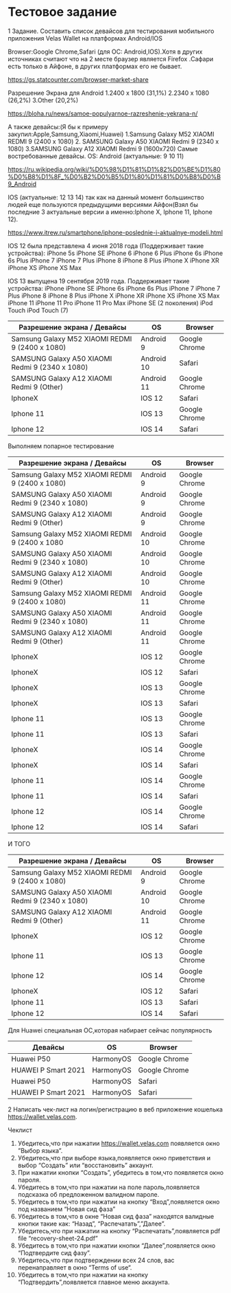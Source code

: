 # Тестовое задание
1 Задание. Составить список девайсов для тестирования мобильного приложения Velas Wallet на платформах Android/IOS

Browser:Google Chrome,Safari (для ОС: Android,IOS).Хотя в других источниках считают что на 2 месте браузер является Firefox .Сафари есть только в Айфоне, в других платформах его не бывает.

https://gs.statcounter.com/browser-market-share

Разрешение Экрана для Android 
1.2400 x 1800 (31,1%)
2.2340 х 1080 (26,2%)
3.Other (20,2%)

https://bloha.ru/news/samoe-populyarnoe-razreshenie-yekrana-n/

А также девайсы:(Я бы к примеру закупил:Apple,Samsung,Xiaomi,Huawei)
1.Samsung Galaxy M52 XIAOMI REDMI 9 (2400 х 1080) 
2. SAMSUNG Galaxy A50 XIAOMI Redmi 9 (2340 х 1080) 
3.SAMSUNG Galaxy A12 XIAOMI Redmi 9 (1600x720)
Самые востребованные девайсы.
OS: Android (актуальные: 9 10 11)

https://ru.wikipedia.org/wiki/%D0%98%D1%81%D1%82%D0%BE%D1%80%D0%B8%D1%8F_%D0%B2%D0%B5%D1%80%D1%81%D0%B8%D0%B9_Android

IOS (актуальные: 12 13 14) так как на данный момент большинство людей еще пользуются предыдущими версиями Айфон(Взял бы последние 3 актуальные версии а именно:Iphone X, Iphone 11, Iphone 12).

https://www.itrew.ru/smartphone/iphone-poslednie-i-aktualnye-modeli.html

IOS 12 была представлена 4 июня 2018 года
(Поддерживает такие устройства):
iPhone 5s
iPhone SE
iPhone 6
iPhone 6 Plus
iPhone 6s
iPhone 6s Plus
iPhone 7
iPhone 7 Plus
iPhone 8
iPhone 8 Plus
iPhone X
iPhone XR
iPhone XS
iPhone XS Max

IOS 13 выпущена 19 сентября 2019 года. Поддерживает такие устройства:
iPhone
iPhone SE
iPhone 6s
iPhone 6s Plus
iPhone 7
iPhone 7 Plus
iPhone 8
iPhone 8 Plus
iPhone X
iPhone XR
iPhone XS
iPhone XS Max
iPhone 11
iPhone 11 Pro
iPhone 11 Pro Max
iPhone SE (2 поколения)
iPod Touch
iPod Touch (7)

Разрешение экрана / Девайсы | OS | Browser |
------------ | ------------- | -------------
Samsung Galaxy M52 XIAOMI REDMI 9 (2400 x 1080) | Android 9 | Google Chrome
SAMSUNG Galaxy A50 XIAOMI Redmi 9 (2340 х 1080)  | Android 10 | Safari
SAMSUNG Galaxy A12 XIAOMI Redmi 9 (Other)  | Android 11 | Google Chrome
IphoneX | IOS 12 | Safari
Iphone 11 | IOS 13 | Google Chrome
Iphone 12 | IOS 14 | Safari

Выполняем попарное тестирование

Разрешение экрана / Девайсы | OS | Browser |
------------ | ------------- | -------------
Samsung Galaxy M52 XIAOMI REDMI 9 (2400 x 1080) | Android 9 | Google Chrome
SAMSUNG Galaxy A50 XIAOMI Redmi 9 (2340 х 1080) | Android 9 | Google Chrome
SAMSUNG Galaxy A12 XIAOMI Redmi 9 (Other) | Android 9 | Google Chrome
Samsung Galaxy M52 XIAOMI REDMI 9 (2400 x 1080 | Android 10 | Google Chrome
SAMSUNG Galaxy A50 XIAOMI Redmi 9 (2340 х 1080) | Android 10 | Google Chrome
SAMSUNG Galaxy A12 XIAOMI Redmi 9 (Other) | Android 10 | Google Chrome
Samsung Galaxy M52 XIAOMI REDMI 9 (2400 x 1080) | Android 11 | Google Chrome
SAMSUNG Galaxy A50 XIAOMI Redmi 9 (2340 х 1080) | Android 11 | Google Chrome
SAMSUNG Galaxy A12 XIAOMI Redmi 9 (Other) | Android 11 | Google Chrome
IphoneX | IOS 12 | Google Chrome
IphoneX | IOS 12 | Safari
IphoneX | IOS 13 | Google Chrome
IphoneX | IOS 13 | Safari
Iphone 11 | IOS 13 | Google Chrome
Iphone 11 | IOS 13 | Safari
IphoneX | IOS 14 | Google Chrome
IphoneX | IOS 14 | Safari
Iphone 11 | IOS 14 | Google Chrome
Iphone 11 | IOS 14 | Safari
Iphone 12 | IOS 14 | Google Chrome
Iphone 12 | IOS 14 | Safari

И ТОГО

Разрешение экрана / Девайсы | OS | Browser |
------------ | ------------- | -------------
Samsung Galaxy M52 XIAOMI REDMI 9 (2400 x 1080) | Android 9 | Google Chrome
SAMSUNG Galaxy A50 XIAOMI Redmi 9 (2340 х 1080) | Android 10 | Google Chrome
SAMSUNG Galaxy A12 XIAOMI Redmi 9 (Other) | Android 11 | Google Chrome
IphoneX | IOS 12 | Google Chrome
Iphone 11 | IOS 13 | Google Chrome
Iphone 12 | IOS 14 | Google Chrome
IphoneX | IOS 12 | Safari
Iphone 11 | IOS 13 | Safari
Iphone 12 | IOS 14 | Safari

Для Huawei специальная ОС,которая набирает сейчас популярность

Девайсы | OS | Browser |
------------ | ------------- | -------------
Huawei P50 | HarmonyOS | Google Chrome
HUAWEI P Smart 2021 | HarmonyOS | Google Chrome
Huawei P50 | HarmonyOS | Safari
HUAWEI P Smart 2021 | HarmonyOS | Safari

2 Написать чек-лист на логин/регистрацию в веб приложение кошелька https://wallet.velas.com.

Чеклист

1. Убедитесь,что при нажатии https://wallet.velas.com появляется окно ”Выбор языка”. 
2. Убедитесь,что при выборе языка,появляется окно приветствия и выбор “Создать” или “восстановить” аккаунт.
3. При нажатии кнопки “Создать”, убедитесь в том,что появляется окно пароля.  
4. Убедитесь в том,что при нажатии на поле пароль,появляется подсказка об предложенном валидном пароле.
5. Убедитесь в том,что при нажатии на кнопку “Вход”,появляется окно под названием “Новая сид фаза”
6. Убедитесь в том,что в окне “Новая сид фаза” находятся валидные кнопки такие как: “Назад”, “Распечатать”,”Далее”.
7. Убедитесь,что при нажатии на кнопку “Распечатать”,появляется pdf file “recovery-sheet-24.pdf”
8. Убедитесь в том,что при нажатии кнопки “Далее”,появляется окно “Подтвердите сид фазу”.
9. Убедитесь,что при подтверждении всех 24 слов, вас перенаправляет в окно “Terms of use“.
10. Убедитесь в том,что при нажатии на кнопку “Подтвердить”,появляется главное меню аккаунта.
